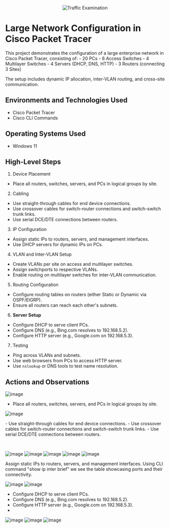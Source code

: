 <p align="center">
<img src="https://github.com/mwtechwiz/Large-Network-Configuration/blob/main/PT20.jpg?raw=true" alt="Traffic Examination"/>
</p>

<h1>Large Network Configuration in Cisco Packet Tracer</h1>
This project demonstrates the configuration of a large enterprise network in Cisco Packet Tracer, consisting of:
- 20 PCs
- 6 Access Switches
- 4 Multilayer Switches
- 4 Servers (DHCP, DNS, HTTP)
- 3 Routers (connecting 3 Sites)

The setup includes dynamic IP allocation, inter-VLAN routing, and cross-site communication. <br />


<h2>Environments and Technologies Used</h2>

- Cisco Packet Tracer
- Cisco CLI Commands

<h2>Operating Systems Used </h2>

- Windows 11

<h2>High-Level Steps</h2>

 1. Device Placement
- Place all routers, switches, servers, and PCs in logical groups by site.

 2. Cabling
- Use straight-through cables for end device connections.
- Use crossover cables for switch-router connections and switch-switch trunk links.
- Use serial DCE/DTE connections between routers.

 3. IP Configuration
- Assign static IPs to routers, servers, and management interfaces.
- Use DHCP servers for dynamic IPs on PCs.

 4. VLAN and Inter-VLAN Setup
- Create VLANs per site on access and multilayer switches.
- Assign switchports to respective VLANs.
- Enable routing on multilayer switches for inter-VLAN communication.

5. Routing Configuration
- Configure routing tables on routers (either Static or Dynamic via OSPF/EIGRP).
- Ensure all routers can reach each other's subnets.

 6. **Server Setup**
- Configure DHCP to serve client PCs.
- Configure DNS (e.g., Bing.com resolves to 192.168.5.2).
- Configure HTTP server (e.g., Google.com on 192.168.5.3).

 7. Testing
- Ping across VLANs and subnets.
- Use web browsers from PCs to access HTTP server.
- Use `nslookup` or DNS tools to test name resolution.

<h2>Actions and Observations</h2>

<p>
  
![image](https://github.com/mwtechwiz/Large-Network-Configuration/blob/main/PT1.jpg)
- Place all routers, switches, servers, and PCs in logical groups by site.
  
![image](https://github.com/mwtechwiz/Large-Network-Configuration/blob/main/PT2.jpg)
</p>
<p>
- Use straight-through cables for end device connections.
- Use crossover cables for switch-router connections and switch-switch trunk links.
- Use serial DCE/DTE connections between routers.
</p>
<br />

<p>
  
![image](https://github.com/mwtechwiz/Large-Network-Configuration/blob/main/PT3.jpg)
![image](https://github.com/mwtechwiz/Large-Network-Configuration/blob/main/PT4.jpg)
![image](https://github.com/mwtechwiz/Large-Network-Configuration/blob/main/PT5.jpg)
![image](https://github.com/mwtechwiz/Large-Network-Configuration/blob/main/PT%207.jpg)
![image](https://github.com/mwtechwiz/Large-Network-Configuration/blob/main/Pt10.jpg)
</p>
<p>
Assign static IPs to routers, servers, and management interfaces. Using CLI command "show ip inter brief" we see the table showcasing ports and their connectivity.

![image](https://github.com/mwtechwiz/Large-Network-Configuration/blob/main/PT11.jpg)
 ![image](https://github.com/mwtechwiz/Large-Network-Configuration/blob/main/PT12.jpg)

- Configure DHCP to serve client PCs.
- Configure DNS (e.g., Bing.com resolves to 192.168.5.2).
- Configure HTTP server (e.g., Google.com on 192.168.5.3).
- 
 ![image](https://github.com/mwtechwiz/Large-Network-Configuration/blob/main/PT13.jpg)
 ![image](https://github.com/mwtechwiz/Large-Network-Configuration/blob/main/PT14.jpg)
 ![image](https://github.com/mwtechwiz/Large-Network-Configuration/blob/main/PT15.jpg)
 
 
</p>
<br />
